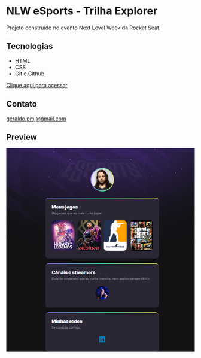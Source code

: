 # NLW eSports - Trilha Explorer

Projeto construído no evento Next Level Week da Rocket Seat.

## Tecnologias 

- HTML
- CSS
- Git e Github

[Clique aqui para acessar](https://geraldopmj.github.io/nlw/)

## Contato

geraldo.pmj@gmail.com

## Preview

![preview](./github/preview.png)
